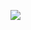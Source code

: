 ![](https://github-readme-stats.vercel.app/api/top-langs/?username=thuraitun&theme=tokyonight&hide_border=false&include_all_commits=false&count_private=true&layout=compact)

